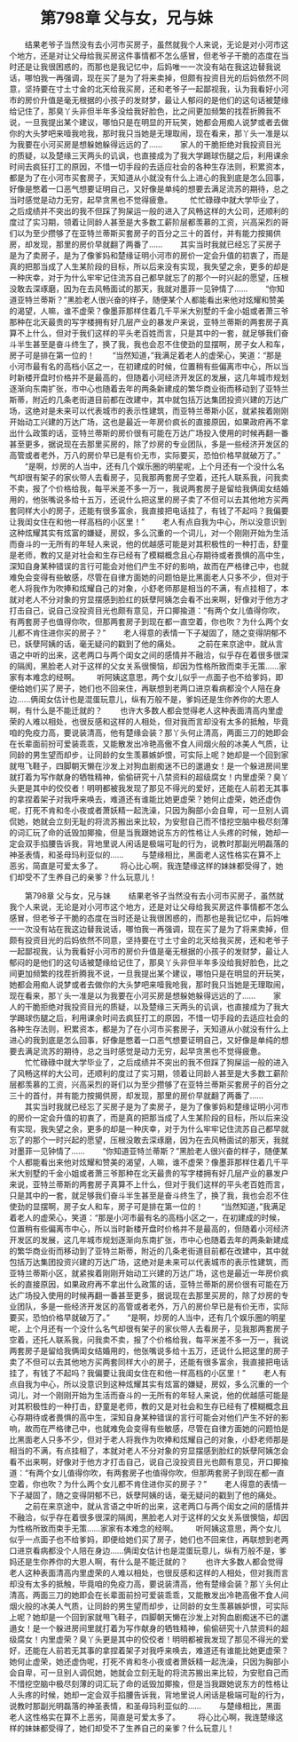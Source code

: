 # 　　第798章 父与女，兄与妹
　　结果老爷子当然没有去小河市买房子，虽然就我个人来说，无论是对小河市这个地方，还是对让父母给我买房这件事情都不怎么感冒，但老爷子干脆的态度在当时还是让我很困惑的，而那也是我记忆中，后妈唯一一次没有站在我这边替我说话，哪怕我一再强调，现在买了是为了将来卖掉，但颇有投资目光的后妈依然不同意，坚持要在寸土寸金的北天给我买房，还和老爷子一起鄙视我，认为我看好小河市的房价升值是毫无根据的小孩子的发财梦，最让人郁闷的是他们的这句话被楚缘给记住了，那臭丫头非但半年多没给我好脸色，比之间更加频繁的找茬折腾我不说，一旦我提出某个建议，哪怕只是在明显的开玩笑，她都会用痴人说梦或者去做你的大头梦吧来噎我呛我，那时我只当她是无理取闹，现在看来，那丫头一准是以为我要在小河买房是想躲她躲得远远的了……
　　家人的干脆拒绝对我投资目光的质疑，以及楚缘三天两头的讥讽，也直接成为了我大学踢球伤腿之后，利用课余时间去疯狂打工的原因，不惜一切手段的去适应社会的各种生存法则，积累资本，都是为了在小河市买套房子，天知道从小就没有什么上进心的我到底是怎么回事，好像是憋着一口恶气想要证明自己，又好像是单纯的想要去满足流苏的期待，总之当时感觉是动力无穷，起早贪黑也不觉得疲惫。
　　忙忙碌碌中就大学毕业了，之后成绩并不突出的我不但踩了狗屎运一般的进入了风畅这样的大公司，还顺利的度过了实习期，领着让同龄人甚至是大多数工薪阶层都羡慕的工资，兴高采烈的哥们以为至少攒够了在亚特兰蒂斯买套房子的百分之三十的首付，并有能力按揭供房，却发现，那里的房价早就翻了两番了……
　　其实当时我就已经忘了买房子是为了卖房子，是为了像爹妈和楚缘证明小河市的房价一定会升值的初衷了，而是真的把那当成了人生某阶段的目标，所以后来没有实现，我失望之余，更多的却是一种庆幸，对于为什么牢牢记住流苏自己都早就忘了的那个一时兴起的愿望，压根没敢去深琢磨，因为在去风畅面试的那天，我就对墨菲一见钟情了……
　　“你知道亚特兰蒂斯？”黑脸老人很兴奋的样子，随便某个人都能看出来他对炫耀和赞美的渴望，人嘛，谁不虚荣？像墨菲那样住着几千平米大别墅的千金小姐或者萧三爷那种在北天最贵的写字楼拥有好几层产业的暴发户来说，亚特兰蒂斯的两套房子真算不上什么，但对于我们这样的平头老百姓而言，只是其中的一套，就足够我们奋斗半生甚至是奋斗终生了，换了我，我也会忍不住使劲的显摆啊，房子女人和车，房子可是排在第一位的！
　　“当然知道，”我满足着老人的虚荣心，笑道：“那是小河市最有名的高档小区之一，在初建成的时候，位置稍有些偏离市中心，所以当时新楼开盘时价格并不是最高的，但随着小河经济开发区的发展，这几年城市规划逐渐向东南扩张，市中心也随着去年的两条新建成的繁华商业街而移动到了亚特兰斯蒂，附近的几条老街道目前都在改建中，其中就包括万达集团投资兴建的万达广场，这绝对是未来可以代表城市的表示性建筑，而亚特兰蒂斯小区，就紧挨着刚刚开始动工兴建的万达广场，这也是最近一年房价疯长的直接原因，如果政府再不拿出什么政策的话，亚特兰蒂斯的房价很有可能在万达广场投入使用的时候再翻一番甚至更多，据说现在去那里买房的，除了炒房的专业团队，多是一些经济开发区的高管或者老外，万八的房价早已是有价无市，实际要买，恐怕价格早就破万了。”
　　“是啊，炒房的人当中，还有几个娱乐圈的明星呢，上个月还有一个没什么名气却很有架子的家伙带人去看房子，见我那两套房子空着，还托人联系我，问我卖不卖，报了个价格给我，每平米差不多一万一，我说两套房子是留给我俩闺女结婚用的，他张嘴说多给十五万，还说什么把这里的房子卖了不但可以去其他地方买两套同样大小的房子，还能有很多富余，我直接把电话挂了，有钱了不起吗？我偏要让我闺女住在和他一样高档的小区里！”
　　老人有点自我为中心，所以没意识到这种炫耀其实有炫富的嫌疑，房奴，多么沉重的一个词儿，对一个刚刚开始为生活而奋斗的一无所有的年轻人来说，他的优越感可能是对其积极性的一种打击，舒童是老师，教的又是对社会和生存已经有了模糊概念且心存期待或者畏惧的高中生，深知自身某种错误的言行可能会对他们产生不好的影响，故而在严格律己中，也就难免会变得有些敏感，尽管在自律方面她的问题怕是比黑面老人只多不少，但对于老人将我作为吹捧和炫耀自己的对象，小舒老师那是相当的不满，有点挂相了，本就对老人不分对象的穷显摆感到脸红的妖孽阿姨怎会看不出来啊，好像对于他方才打击自己，说自己没投资目光也颇有意见，开口揶揄道：“有两个女儿值得你吹，有两套房子也值得你吹，但那两套房子到现在都一直空着，你也吹？为什么两个女儿都不肯住进你买的房子？”
　　老人得意的表情一下子凝固了，随之变得阴郁不已，妖孽阿姨的话，毫无疑问的戳到了他的痛处。
　　之前在来京途中，就从言语之中听的出来，这老两口与两个闺女之间的感情并不融洽，似乎存在着很多很深的隔阂，黑脸老人对于这样的父女关系很懊恼，却因为性格所致而束手无策……家家有本难念的经啊。
　　听阿姨这意思，两个女儿似乎一点面子也不给爹妈，即便给她们买了房子，她们也不回来住，再联想到老两口进京看病都没个人陪在身边……俩闺女估计也是混蛋玩意儿，纵有万般不是，爹妈还是生你养你的大恩人啊，有什么是不能迁就的？
　　也许大多数人都会觉得老人这种表面清高内里虚荣的人难以相处，也很反感和这样的人相处，但对我而言却没有太多的抵触，毕竟咱的免疫力高，要说装清高，他有楚缘会装？那丫头何止清高，两面三刀的她即会在长辈面前扮可爱装乖乖，又能散发出冷艳高傲不食人间烟火般的冰美人气质，让同龄的男生望而却步，让同龄的女生羡慕嫉妒恨，可实际上呢？她却是一个回到家就甩飞鞋子，四脚朝天懒在沙发上对狗血剧痴迷不已的邋遢女！是一个躲进房间里就打着为写作献身的牺牲精神，偷偷研究十八禁资料的超级腐女！内里虚荣？臭丫头更是其中的佼佼者！明明都被我发现了那见不得光的爱好，还能在人前若无其事的拿捏着架子对我呼来唤去，难道还有谁能比她更虚荣？她何止虚荣，她还虚伪呢，打死不肯和冬小夜或者萧妖精一起洗澡，只因为胸部小会自卑，可一旦别人调侃她，她就会立刻无耻的将流苏搬出来比较，为安慰自己而不惜挖空脑中极尽刻薄的词汇玩了命的诋毁加揶揄，但是当我跟她说东方的性格让人头疼的时候，她却一定会双手掐腰告诉我，背地里说人闲话是极端可耻的行为，说教时那副光明磊落的神圣表情，和圣母玛利亚似的……
　　与楚缘相比，黑面老人这性格实在算不上恶劣，简直是可爱太多了。
　　将心比心啊，我连楚缘这样的妹妹都受得了，她们却受不了生养自己的亲爹？什么玩意儿！

　　第798章 父与女，兄与妹
　　结果老爷子当然没有去小河市买房子，虽然就我个人来说，无论是对小河市这个地方，还是对让父母给我买房这件事情都不怎么感冒，但老爷子干脆的态度在当时还是让我很困惑的，而那也是我记忆中，后妈唯一一次没有站在我这边替我说话，哪怕我一再强调，现在买了是为了将来卖掉，但颇有投资目光的后妈依然不同意，坚持要在寸土寸金的北天给我买房，还和老爷子一起鄙视我，认为我看好小河市的房价升值是毫无根据的小孩子的发财梦，最让人郁闷的是他们的这句话被楚缘给记住了，那臭丫头非但半年多没给我好脸色，比之间更加频繁的找茬折腾我不说，一旦我提出某个建议，哪怕只是在明显的开玩笑，她都会用痴人说梦或者去做你的大头梦吧来噎我呛我，那时我只当她是无理取闹，现在看来，那丫头一准是以为我要在小河买房是想躲她躲得远远的了……
　　家人的干脆拒绝对我投资目光的质疑，以及楚缘三天两头的讥讽，也直接成为了我大学踢球伤腿之后，利用课余时间去疯狂打工的原因，不惜一切手段的去适应社会的各种生存法则，积累资本，都是为了在小河市买套房子，天知道从小就没有什么上进心的我到底是怎么回事，好像是憋着一口恶气想要证明自己，又好像是单纯的想要去满足流苏的期待，总之当时感觉是动力无穷，起早贪黑也不觉得疲惫。
　　忙忙碌碌中就大学毕业了，之后成绩并不突出的我不但踩了狗屎运一般的进入了风畅这样的大公司，还顺利的度过了实习期，领着让同龄人甚至是大多数工薪阶层都羡慕的工资，兴高采烈的哥们以为至少攒够了在亚特兰蒂斯买套房子的百分之三十的首付，并有能力按揭供房，却发现，那里的房价早就翻了两番了……
　　其实当时我就已经忘了买房子是为了卖房子，是为了像爹妈和楚缘证明小河市的房价一定会升值的初衷了，而是真的把那当成了人生某阶段的目标，所以后来没有实现，我失望之余，更多的却是一种庆幸，对于为什么牢牢记住流苏自己都早就忘了的那个一时兴起的愿望，压根没敢去深琢磨，因为在去风畅面试的那天，我就对墨菲一见钟情了……
　　“你知道亚特兰蒂斯？”黑脸老人很兴奋的样子，随便某个人都能看出来他对炫耀和赞美的渴望，人嘛，谁不虚荣？像墨菲那样住着几千平米大别墅的千金小姐或者萧三爷那种在北天最贵的写字楼拥有好几层产业的暴发户来说，亚特兰蒂斯的两套房子真算不上什么，但对于我们这样的平头老百姓而言，只是其中的一套，就足够我们奋斗半生甚至是奋斗终生了，换了我，我也会忍不住使劲的显摆啊，房子女人和车，房子可是排在第一位的！
　　“当然知道，”我满足着老人的虚荣心，笑道：“那是小河市最有名的高档小区之一，在初建成的时候，位置稍有些偏离市中心，所以当时新楼开盘时价格并不是最高的，但随着小河经济开发区的发展，这几年城市规划逐渐向东南扩张，市中心也随着去年的两条新建成的繁华商业街而移动到了亚特兰斯蒂，附近的几条老街道目前都在改建中，其中就包括万达集团投资兴建的万达广场，这绝对是未来可以代表城市的表示性建筑，而亚特兰蒂斯小区，就紧挨着刚刚开始动工兴建的万达广场，这也是最近一年房价疯长的直接原因，如果政府再不拿出什么政策的话，亚特兰蒂斯的房价很有可能在万达广场投入使用的时候再翻一番甚至更多，据说现在去那里买房的，除了炒房的专业团队，多是一些经济开发区的高管或者老外，万八的房价早已是有价无市，实际要买，恐怕价格早就破万了。”
　　“是啊，炒房的人当中，还有几个娱乐圈的明星呢，上个月还有一个没什么名气却很有架子的家伙带人去看房子，见我那两套房子空着，还托人联系我，问我卖不卖，报了个价格给我，每平米差不多一万一，我说两套房子是留给我俩闺女结婚用的，他张嘴说多给十五万，还说什么把这里的房子卖了不但可以去其他地方买两套同样大小的房子，还能有很多富余，我直接把电话挂了，有钱了不起吗？我偏要让我闺女住在和他一样高档的小区里！”
　　老人有点自我为中心，所以没意识到这种炫耀其实有炫富的嫌疑，房奴，多么沉重的一个词儿，对一个刚刚开始为生活而奋斗的一无所有的年轻人来说，他的优越感可能是对其积极性的一种打击，舒童是老师，教的又是对社会和生存已经有了模糊概念且心存期待或者畏惧的高中生，深知自身某种错误的言行可能会对他们产生不好的影响，故而在严格律己中，也就难免会变得有些敏感，尽管在自律方面她的问题怕是比黑面老人只多不少，但对于老人将我作为吹捧和炫耀自己的对象，小舒老师那是相当的不满，有点挂相了，本就对老人不分对象的穷显摆感到脸红的妖孽阿姨怎会看不出来啊，好像对于他方才打击自己，说自己没投资目光也颇有意见，开口揶揄道：“有两个女儿值得你吹，有两套房子也值得你吹，但那两套房子到现在都一直空着，你也吹？为什么两个女儿都不肯住进你买的房子？”
　　老人得意的表情一下子凝固了，随之变得阴郁不已，妖孽阿姨的话，毫无疑问的戳到了他的痛处。
　　之前在来京途中，就从言语之中听的出来，这老两口与两个闺女之间的感情并不融洽，似乎存在着很多很深的隔阂，黑脸老人对于这样的父女关系很懊恼，却因为性格所致而束手无策……家家有本难念的经啊。
　　听阿姨这意思，两个女儿似乎一点面子也不给爹妈，即便给她们买了房子，她们也不回来住，再联想到老两口进京看病都没个人陪在身边……俩闺女估计也是混蛋玩意儿，纵有万般不是，爹妈还是生你养你的大恩人啊，有什么是不能迁就的？
　　也许大多数人都会觉得老人这种表面清高内里虚荣的人难以相处，也很反感和这样的人相处，但对我而言却没有太多的抵触，毕竟咱的免疫力高，要说装清高，他有楚缘会装？那丫头何止清高，两面三刀的她即会在长辈面前扮可爱装乖乖，又能散发出冷艳高傲不食人间烟火般的冰美人气质，让同龄的男生望而却步，让同龄的女生羡慕嫉妒恨，可实际上呢？她却是一个回到家就甩飞鞋子，四脚朝天懒在沙发上对狗血剧痴迷不已的邋遢女！是一个躲进房间里就打着为写作献身的牺牲精神，偷偷研究十八禁资料的超级腐女！内里虚荣？臭丫头更是其中的佼佼者！明明都被我发现了那见不得光的爱好，还能在人前若无其事的拿捏着架子对我呼来唤去，难道还有谁能比她更虚荣？她何止虚荣，她还虚伪呢，打死不肯和冬小夜或者萧妖精一起洗澡，只因为胸部小会自卑，可一旦别人调侃她，她就会立刻无耻的将流苏搬出来比较，为安慰自己而不惜挖空脑中极尽刻薄的词汇玩了命的诋毁加揶揄，但是当我跟她说东方的性格让人头疼的时候，她却一定会双手掐腰告诉我，背地里说人闲话是极端可耻的行为，说教时那副光明磊落的神圣表情，和圣母玛利亚似的……
　　与楚缘相比，黑面老人这性格实在算不上恶劣，简直是可爱太多了。
　　将心比心啊，我连楚缘这样的妹妹都受得了，她们却受不了生养自己的亲爹？什么玩意儿！
